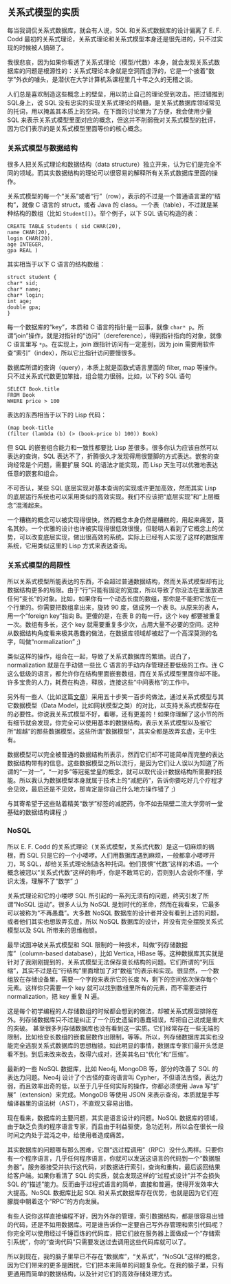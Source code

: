 <div class="inner">
<h2>关系式模型的实质</h2>
<p>每当我调侃关系式数据库，就会有人说，SQL 和关系式数据库的设计偏离了 E. F. Codd 最初的关系式理论，关系式理论和关系式模型本身还是很先进的，只不过实现的时候被人搞砸了。</p>
<p>我很悲哀，因为如果你看透了关系式理论（模型/代数）本身，就会发现关系式数据库的问题是根源性的：关系式理论本身就是空洞而虚浮的，它是一个披着”数学”外衣的噱头，是潜伏在大学计算机系课程里几十年之久的无稽之谈。</p>
<p>人们总是喜欢制造这些概念上的壁垒，用以防止自己的理论受到攻击。把过错推到 SQL身上，说 SQL 没有忠实的实现关系式理论的精髓，是关系式数据库领域常见的托词，用以掩盖其本质上的空洞。在下面的讨论里为了方便，我会使用少量 SQL 来表示关系式模型里面对应的概念，但这并不削弱我对关系式模型的批评，因为它们表示的是关系式模型里面等价的核心概念。</p>
<h3 id="关系式模型与数据结构">关系式模型与数据结构</h3>
<p>很多人把关系式理论和数据结构（data structure）独立开来，认为它们是完全不同的领域。而其实数据结构的理论可以很容易的解释所有关系式数据库里面的操作。</p>
<p>关系式模型的每一个“关系”或者“行”（row），表示的不过是一个普通语言里的“结构”，就像 C 语言的 struct，或者 Java 的 class。一个表（table），不过就是某种结构的数组（比如 <code class="language-plaintext highlighter-rouge">Student[]</code>）。举个例子，以下 SQL 语句构造的表：</p>
<div class="language-sql highlighter-rouge"><div class="highlight"><pre class="highlight"><code><span class="k">CREATE</span> <span class="k">TABLE</span> <span class="n">Students</span> <span class="p">(</span> <span class="n">sid</span> <span class="nb">CHAR</span><span class="p">(</span><span class="mi">20</span><span class="p">),</span>
<span class="n">name</span> <span class="nb">CHAR</span><span class="p">(</span><span class="mi">20</span><span class="p">),</span>
<span class="n">login</span> <span class="nb">CHAR</span><span class="p">(</span><span class="mi">20</span><span class="p">),</span>
<span class="n">age</span> <span class="nb">INTEGER</span><span class="p">,</span>
<span class="n">gpa</span> <span class="nb">REAL</span> <span class="p">)</span>
</code></pre></div></div>
<p>其实相当于以下 C 语言的结构数组：</p>
<div class="language-c highlighter-rouge"><div class="highlight"><pre class="highlight"><code><span class="k">struct</span> <span class="n">student</span> <span class="p">{</span>
<span class="kt">char</span><span class="o">*</span> <span class="n">sid</span><span class="p">;</span>
<span class="kt">char</span><span class="o">*</span> <span class="n">name</span><span class="p">;</span>
<span class="kt">char</span><span class="o">*</span> <span class="n">login</span><span class="p">;</span>
<span class="kt">int</span> <span class="n">age</span><span class="p">;</span>
<span class="kt">double</span> <span class="n">gpa</span><span class="p">;</span>
<span class="p">}</span>
</code></pre></div></div>
<p>每一个数据库的“key”，本质和 C 语言的指针是一回事，就像 <code class="language-plaintext highlighter-rouge">char* p</code>。所谓“join”操作，就是对指针的“访问”（dereference），得到指针指向的对象，就像 C 语言里写 <code class="language-plaintext highlighter-rouge">*p</code>。在实现上，join 跟指针访问有一定差别，因为  join 需要用软件查“索引”（index），所以它比指针访问要慢很多。</p>
<p>数据库所谓的查询（query），本质上就是函数式语言里面的 filter, map 等操作。只不过关系式代数更加笨拙，组合能力很弱。比如，以下的 SQL 语句</p>
<div class="language-sql highlighter-rouge"><div class="highlight"><pre class="highlight"><code><span class="k">SELECT</span> <span class="n">Book</span><span class="p">.</span><span class="n">title</span>
<span class="k">FROM</span> <span class="n">Book</span>
<span class="k">WHERE</span> <span class="n">price</span> <span class="o">&gt;</span> <span class="mi">100</span>
</code></pre></div></div>
<p>表达的东西相当于以下的 Lisp 代码：</p>
<div class="language-scheme highlighter-rouge"><div class="highlight"><pre class="highlight"><code><span class="p">(</span><span class="nb">map</span> <span class="nv">book-title</span>
<span class="p">(</span><span class="nf">filter</span> <span class="p">(</span><span class="k">lambda</span> <span class="p">(</span><span class="nf">b</span><span class="p">)</span> <span class="p">(</span><span class="nb">&gt;</span> <span class="p">(</span><span class="nf">book-price</span> <span class="nv">b</span><span class="p">)</span> <span class="mi">100</span><span class="p">))</span> <span class="nv">Book</span><span class="p">)</span>
</code></pre></div></div>
<p>但 SQL 的嵌套组合能力和一致性都要比 Lisp 差很多。很多你认为应该自然可以表达的查询，SQL 表达不了，折腾很久才发现得用很蹩脚的方式表达。嵌套的查询经常是个问题，需要扩展 SQL 的语法才能实现，而 Lisp 天生可以优雅地表达任意的嵌套和组合。</p>
<p>不可否认，某些 SQL 底层实现对基本查询的实现或许更加高效，然而其实 Lisp 的底层运行系统也可以采用类似的高效实现。我们不应该把“底层实现”和“上层概念”混淆起来。</p>
<p>一个糟糕的概念可以被实现得很快，然而概念本身仍然是糟糕的，用起来痛苦，莫名其妙。一个优雅的设计也许被实现得很低效很慢，但聪明人看到了它概念上的优势，可以改变底层实现，做出很高效的系统。实际上已经有人实现了这样的数据库系统，它用类似这里的 Lisp 方式来表达查询。</p>
<h3 id="关系式模型的局限性">关系式模型的局限性</h3>
<p>所以关系式模型所能表达的东西，不会超过普通数据结构，然而关系式模型却有比数据结构更多的局限。由于“行”只能有固定的宽度，所以导致了你没法在里面放进任何“变长”的对象。比如，如果你有一个动态长度的数组，那你是不能把它放在一个行里的。你需要把数组拿出来，旋转 90 度，做成另一个表 B。从原来的表 A，用一个“foreign key”指向 B。更傻的是，在表 B 的每一行，这个 key 都要被重复一次。数组有多长，这个 key 就需要重复多少次，占用大量不必要的空间。这种从数据结构角度看来极其愚蠢的做法，在数据库领域却被起了一个高深莫测的名字，叫做“normalization” ;)</p>
<p>类似这样的操作，组合在一起，导致了关系式数据库的繁琐。说白了，normalization 就是在手动做一些比 C 语言的手动内存管理还要低级的工作。连 C 这么低级的语言，都允许你在结构里面嵌套数组，而在关系式模型里面你却不能。许多宝贵的人力，耗费在构造，释放，连接这些“中间表格”的工作中。</p>
<p>另外有一些人（比如这篇<a href="http://citeseerx.ist.psu.edu/viewdoc/summary?doi=10.1.1.113.5640">文章</a>）采用五十步笑一百步的做法，通过关系式模型与其它数据模型（Data Model，比如网状模型之类）的对比，以支持关系式模型存在的必要性。你说我关系式模型不好，看哪，还有更差的！如果你理解了这小节的所有细节就会发现，你完全可以使用基本的数据结构，表示关系式模型以及被它所“超越”的那些数据模型。这些所谓“数据模型”，其实全都是故弄玄虚，无中生有。</p>
<p>数据模型可以完全被普通的数据结构所表示，然而它们却不可能简单而完整的表达数据结构带有的信息。这些数据模型之所以流行，是因为它们让人误以为知道了所谓的“一对一”，“一对多”等冠冕堂皇的概念，就可以取代设计数据结构所需要的技能。所以我认为数据模型本身就属于技术上的“减肥药”，告诉你要吃好几个疗程才会见效，最后还是不见效，那肯定是你自己什么地方操作错了 ;)</p>
<p>与其寄希望于这些贴着精美“数学”标签的减肥药，你不如去隔壁二流大学旁听一堂基础的数据结构课程 ;)</p>
<h3 id="nosql">NoSQL</h3>
<p>所以 E. F. Codd 的关系式理论（关系式模型，关系式代数）是这一切麻烦的祸根，而 SQL 只是它的一个小喽啰。人们用数据库遇到麻烦，一般都拿小喽啰开刀，骂 SQL，却给关系式理论制造各种托词。他们畏惧“代数”这样的术语。一个概念被冠以“关系式代数”这样的称呼，你是不敢骂它的，否则别人会说你不懂，学识太浅，理解不了“数学” ;)</p>
<p>关系式理论和它的小喽啰 SQL 所引起的一系列无须有的问题，终究引发了所谓“NoSQL 运动”。很多人认为 NoSQL 是划时代的革命，然而在我看来，它最多可以被称为“不再愚蠢”。大多数 NoSQL 数据库的设计者并没有看到上述的问题，或者他们其实也想故弄玄虚，所以 NoSQL 数据库的设计，并没有完全摆脱关系式模型以及 SQL 所带来的思维枷锁。</p>
<p>最早试图冲破关系式模型和 SQL 限制的一种技术，叫做“列存储数据库”（column-based database），比如 Vertica, HBase 等。这种数据库其实就是针对了我刚刚提到的，关系式模型无法保存变长结构的问题。它们所谓的“列压缩”，其实不过是在“行结构”里面增加了对“数组”的表示和实现。很显然，一个数组放在存储设备里，需要一个字段来表示它的长度 N，剩下的空间依次保存每个元素。这样你只需要一个 key 就可以找到数组里所有的元素，而不需要进行 normalization，把 key 重复 N 遍。</p>
<p>这是每个初学编程的人存储数组的时候都会想到的做法，却被关系式模型排除在外。列存储数据库只不过是纠正了一个历史遗留的愚蠢错误，却把自己说成是重大的突破。 甚至很多列存储数据库也没有看到这一实质。它们经常存在一些无端的限制，比如给变长数组的嵌套层数作出限制，等等。所以，列存储数据库其实也没能完全逃脱关系式数据库的思想枷锁。如此明显的事情，数据库专家们最开头恁是看不到。到后来改来改去，改得六成对，还美其名曰“优化”和“压缩”。</p>
<p>最新的一些 NoSQL 数据库，比如 Neo4j, MongoDB 等，部分的改善了 SQL 的表达力问题。Neo4j 设计了个古怪的查询语言叫 Cypher，不但语法古怪，表达力弱，而且效率出奇的低，以至于几乎任何实际的操作，你都必须使用 Java 写“扩展”（extension）来完成。MongoDB 等使用 JSON 来表示查询，本质就是手写编译器里的语法树（AST），不直观又容易出错。</p>
<p>现在看来，数据库的主要问题，其实是语言设计的问题。NoSQL 数据库的领域，由于缺乏负责的程序语言专家，而且由于利益驱使，急功近利，所以会在很长一段时间之内处于混沌之中，给使用者造成痛苦。</p>
<p>其实数据库的问题哪有那么困难，它跟“远过程调用”（RPC）没什么两样。只要你有一个程序语言，几乎任何程序语言，你就可以发送这语言的代码到一个“数据服务器”。服务器接受并执行这代码，对数据进行索引，查询和重构，最后返回结果给客户端。如果你看清了 SQL 的实质，就会发现这样的“过程式设计”并不会损失 SQL 的“描述”能力。反而由于过程式语言的简单，直接和普遍，使得开发效率大大提高。NoSQL 数据库比起 SQL 和关系式数据库存在优势，也就是因为它们在朦胧中朝着这个“RPC”的方向发展。</p>
<p>有些人说你这样直接编程不好，因为外存的管理，索引数据结构，都是很容易出错的代码，还是不如用数据库。可是谁告诉你一定要自己写外存管理和索引代码呢？你完全可以使用经过千锤百炼的代码库，把它们放在服务器上面做成一个“存储索引系统”，你的“查询代码”只需要发送过去调用这些代码库就可以了。</p>
<p>所以到现在，我的脑子里早已不存在“数据库”，“关系式”，“NoSQL”这样的概念，因为它们带来的更多是困扰，它们把本来简单的问题复杂化。在我的脑子里，只有更通用而简单的数据结构，以及针对它们的高效存储处理方式。</p>
</div>
<!--
<div class="ad-banner" style="margin-top: 5px">
<script async src="//pagead2.googlesyndication.com/pagead/js/adsbygoogle.js"></script>
<ins class="adsbygoogle"
                    style="display:inline-block;width:100%;height:90px"
                    data-ad-client="ca-pub-1331524016319584"
                    data-ad-slot="6657867155"></ins>
<script>(adsbygoogle = window.adsbygoogle || []).push({});</script>
</div>
        -->
<script data-ad-client="ca-pub-1331524016319584" async
            src="https://pagead2.googlesyndication.com/pagead/js/adsbygoogle.js">
</script>
    